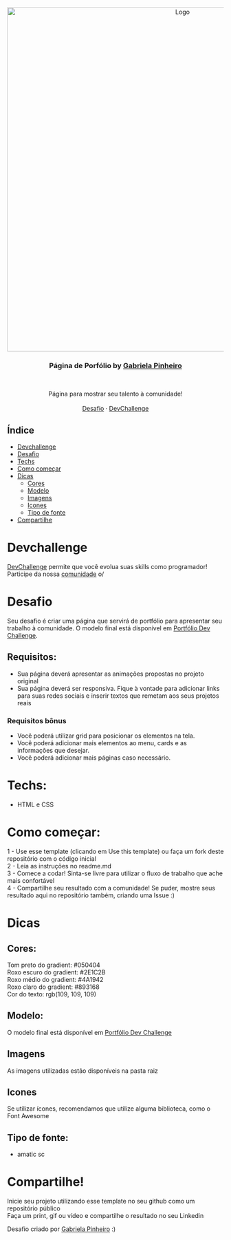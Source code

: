 <br />
<p align="center">
    <img src="https://i.ibb.co/jDcsH3c/1.gif" alt="Logo" width="800">

  <h3 align="center">Página de Porfólio by <a href="https://www.linkedin.com/in/gabrielapinheiro129/">Gabriela Pinheiro</a></h3>
 <br />
  <p align="center">
    Página para mostrar seu talento à comunidade!
       <br />
    <br />
    <a href="https://github.com/devchallenge-io/one-landing-page">Desafio</a>
    ·
    <a href="https://www.devchallenge.com.br/">DevChallenge</a>
  </p>
</p>

## Índice

* [Devchallenge](#devchallenge) 
* [Desafio](#desafio)
* [Techs](#techs)
* [Como começar](#como-começar)
* [Dicas](#dicas)  
  * [Cores](#cores)
  * [Modelo](#modelo)
  * [Imagens](#imagens)
  * [Icones](#icones)
  * [Tipo de fonte](#tipo-de-fonte)
* [Compartilhe](#compartilhe)

# Devchallenge
<a href="https://devchallenge.now.sh/"> DevChallenge</a> permite que você evolua suas skills como programador! Participe da nossa <a href="https://discord.gg/yvYXhGj">comunidade</a> o/

# Desafio
Seu desafio é criar uma página que servirá de portfólio para apresentar seu trabalho à comunidade. O modelo final está disponível em <a href="https://portfolio-dev-challenge.netlify.app/">Portfólio Dev Challenge</a>.

## Requisitos:
- Sua página deverá apresentar as animações propostas no projeto original<br>
- Sua página deverá ser responsiva. Fique à vontade para adicionar links para suas redes sociais e inserir textos que remetam aos seus projetos reais<br>

### Requisitos bônus
- Você poderá utilizar grid para posicionar os elementos na tela.
- Você poderá adicionar mais elementos ao menu, cards e as informações que desejar.
- Você poderá adicionar mais páginas caso necessário.

# Techs: 
- HTML e CSS

# Como começar:
1 - Use esse template (clicando em Use this template) ou faça um fork deste repositório com o código inicial<br>
2 - Leia as instruções no readme.md<br>
3 - Comece a codar! Sinta-se livre para utilizar o fluxo de trabalho que ache mais confortável<br>
4 - Compartilhe seu resultado com a comunidade! Se puder, mostre seus resultado aqui no repositório também, criando uma Issue :)<br>

# Dicas

## Cores:
Tom preto do gradient: #050404<br>
Roxo escuro do gradient: #2E1C2B<br>
Roxo médio do gradient: #4A1942<br>
Roxo claro do gradient: #893168<br>
Cor do texto: rgb(109, 109, 109)

## Modelo:
O modelo final está disponível em <a href="https://portfolio-dev-challenge.netlify.app/">Portfólio Dev Challenge</a>

## Imagens
As imagens utilizadas estão disponíveis na pasta raiz

## Icones
Se utilizar ícones, recomendamos que utilize alguma biblioteca, como o Font Awesome

## Tipo de fonte:
- amatic sc

# Compartilhe!
Inicie seu projeto utilizando esse template no seu github como um repositório público<br>
Faça um print, gif ou vídeo e compartilhe o resultado no seu Linkedin<br>

Desafio criado por  <a href="https://www.linkedin.com/in/gabrielapinheiro129/">Gabriela Pinheiro</a> :)
